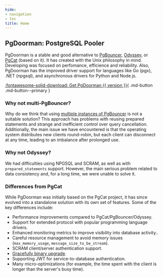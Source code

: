 ```yaml
---
hide:
- navigation
- toc
title: Home
---
```


## PgDoorman: PostgreSQL Pooler

PgDoorman is a stable and good alternative to [PgBouncer](https://www.pgbouncer.org/), [Odyssey](https://github.com/yandex/odyssey), or [PgCat](https://github.com/postgresml/pgcat) (based on it).
It has created with the Unix philosophy in mind. Developing was focused on perfomance, efficience and reliability.
Also, PgDoorman has the improved driver support for languages like Go (pgx), .NET (npgsql), and asynchronous drivers for Python and Node.js.

[:fontawesome-solid-download: Get PgDoorman {{ version }}](tutorials/installation.md){ .md-button .md-button--primary }


### Why not multi-PgBouncer?

Why do we think that using [multiple instances of PgBouncer](https://www.pgbouncer.org/config.html#so_reuseport) is not a suitable solution?
This approach has problems with reusing prepared statements and strange and inefficient control over query cancellation.
Additionally, the main issue we have encountered is that the operating system distributes new clients round-robin,
but each client can disconnect at any time, leading to an imbalance after prolonged use.

### Why not Odyssey?

We had difficulties using NPGSQL and SCRAM, as well as with `prepared_statements` support.
However, the main serious problem related to data consistency and, for a long time, we were unable to solve it.

### Differences from PgCat

While PgDoorman was initially based on the PgCat project, it has since evolved into a standalone solution with its own set of features.
Some of the key differences include:

- Performance improvements compared to PgCat/PgBouncer/Odyssey.
- Support for extended protocol with popular programming language drivers.
- Enhanced monitoring metrics to improve visibility into database activity..
- Careful resource management to avoid memory issues (`max_memory_usage`, `message_size_to_be_stream`).
- SCRAM client/server authentication support.
- [Gracefully binary upgrade](tutorials/binary-upgrade.md).
- Supporting JWT for service-to-database authentication.
- Many micro-optimizations (for example, the time spent with the client is longer than the server's busy time).

